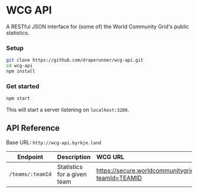 # WCG API
A RESTful JSON interface for (some of) the World Community Grid's public statistics.

### Setup
```bash
git clone https://github.com/draperunner/wcg-api.git
cd wcg-api
npm install
```

### Get started
```bash
npm start
```
This will start a server listening on `localhost:3200`.

## API Reference
Base URL: `http://wcg-api.byrkje.land`

| Endpoint       | Description | WCG URL
| ---------------|:------------|:-----------------
| `/teams/:teamId` | Statistics for a given team | https://secure.worldcommunitygrid.org/team/viewTeamInfo.do?teamId=TEAMID
